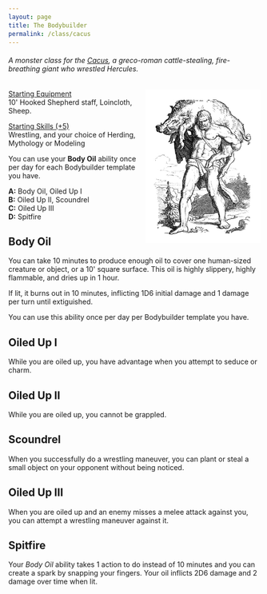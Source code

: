 ```yaml
---
layout: page
title: The Bodybuilder
permalink: /class/cacus
---
```


###### A monster class for the [Cacus](https://saltygoo.github.io/monsters/cacus), a greco-roman cattle-stealing, fire-breathing giant who wrestled Hercules.

<img align="right" width=230px  src="/images/Cacus.png">


<ins>Starting Equipment</ins><br>
10' Hooked Shepherd staff, Loincloth, Sheep.

<ins>Starting Skills (+5)</ins><br>
Wrestling, and your choice of Herding, Mythology or Modeling

You can use your **Body Oil** ability once per day for each Bodybuilder template you have.

**A:** Body Oil, Oiled Up I<br>
**B:** Oiled Up II, Scoundrel<br>
**C:** Oiled Up III<br>
**D:** Spitfire<br>

## Body Oil
You can take 10 minutes to produce enough oil to cover one human-sized creature or object, or a 10' square surface. This oil is highly slippery, highly flammable, and dries up in 1 hour. 

If lit, it burns out in 10 minutes, inflicting 1D6 initial damage and 1 damage per turn until extiguished. 

You can use this ability once per day per Bodybuilder template you have.
## Oiled Up I
While you are oiled up, you have advantage when you attempt to seduce or charm.
## Oiled Up II
While you are oiled up, you cannot be grappled.
## Scoundrel
When you successfully do a wrestling maneuver, you can plant or steal a small object on your opponent without being noticed.
## Oiled Up III
When you are oiled up and an enemy misses a melee attack against you, you can attempt a wrestling maneuver against it.
## Spitfire
Your _Body Oil_ ability takes 1 action to do instead of 10 minutes and you can create a spark by snapping your fingers. Your oil inflicts 2D6 damage and 2 damage over time when lit.

